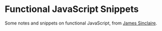 # Functional JavaScript Snippets
Some notes and snippets on functional JavaScript, from [James Sinclaire](https://jrsinclair.com/web-development/).
